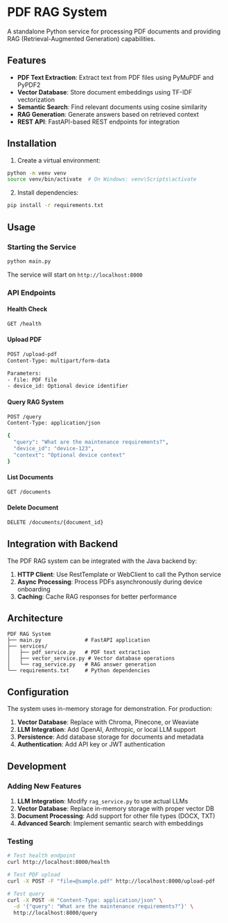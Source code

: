# PDF RAG System

A standalone Python service for processing PDF documents and providing RAG (Retrieval-Augmented Generation) capabilities.

## Features

- **PDF Text Extraction**: Extract text from PDF files using PyMuPDF and PyPDF2
- **Vector Database**: Store document embeddings using TF-IDF vectorization
- **Semantic Search**: Find relevant documents using cosine similarity
- **RAG Generation**: Generate answers based on retrieved context
- **REST API**: FastAPI-based REST endpoints for integration

## Installation

1. Create a virtual environment:
```bash
python -m venv venv
source venv/bin/activate  # On Windows: venv\Scripts\activate
```

2. Install dependencies:
```bash
pip install -r requirements.txt
```

## Usage

### Starting the Service

```bash
python main.py
```

The service will start on `http://localhost:8000`

### API Endpoints

#### Health Check
```bash
GET /health
```

#### Upload PDF
```bash
POST /upload-pdf
Content-Type: multipart/form-data

Parameters:
- file: PDF file
- device_id: Optional device identifier
```

#### Query RAG System
```bash
POST /query
Content-Type: application/json

{
  "query": "What are the maintenance requirements?",
  "device_id": "device-123",
  "context": "Optional device context"
}
```

#### List Documents
```bash
GET /documents
```

#### Delete Document
```bash
DELETE /documents/{document_id}
```

## Integration with Backend

The PDF RAG system can be integrated with the Java backend by:

1. **HTTP Client**: Use RestTemplate or WebClient to call the Python service
2. **Async Processing**: Process PDFs asynchronously during device onboarding
3. **Caching**: Cache RAG responses for better performance

## Architecture

```
PDF RAG System
├── main.py              # FastAPI application
├── services/
│   ├── pdf_service.py   # PDF text extraction
│   ├── vector_service.py # Vector database operations
│   └── rag_service.py   # RAG answer generation
└── requirements.txt     # Python dependencies
```

## Configuration

The system uses in-memory storage for demonstration. For production:

1. **Vector Database**: Replace with Chroma, Pinecone, or Weaviate
2. **LLM Integration**: Add OpenAI, Anthropic, or local LLM support
3. **Persistence**: Add database storage for documents and metadata
4. **Authentication**: Add API key or JWT authentication

## Development

### Adding New Features

1. **LLM Integration**: Modify `rag_service.py` to use actual LLMs
2. **Vector Database**: Replace in-memory storage with proper vector DB
3. **Document Processing**: Add support for other file types (DOCX, TXT)
4. **Advanced Search**: Implement semantic search with embeddings

### Testing

```bash
# Test health endpoint
curl http://localhost:8000/health

# Test PDF upload
curl -X POST -F "file=@sample.pdf" http://localhost:8000/upload-pdf

# Test query
curl -X POST -H "Content-Type: application/json" \
  -d '{"query": "What are the maintenance requirements?"}' \
  http://localhost:8000/query
```
